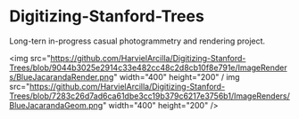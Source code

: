 # Digitizing-Stanford-Trees
Long-tern in-progress casual photogrammetry and rendering project.

<img src="https://github.com/HarvielArcilla/Digitizing-Stanford-Trees/blob/9044b3025e2914c33e482cc48c2d8cb10f8e791e/ImageRenders/BlueJacarandaRender.png" width="400" height="200" / img src="https://github.com/HarvielArcilla/Digitizing-Stanford-Trees/blob/7283c26d7ad6ca61dbe3cc19b379c6217e3756b1/ImageRenders/BlueJacarandaGeom.png" width="400" height="200" />
